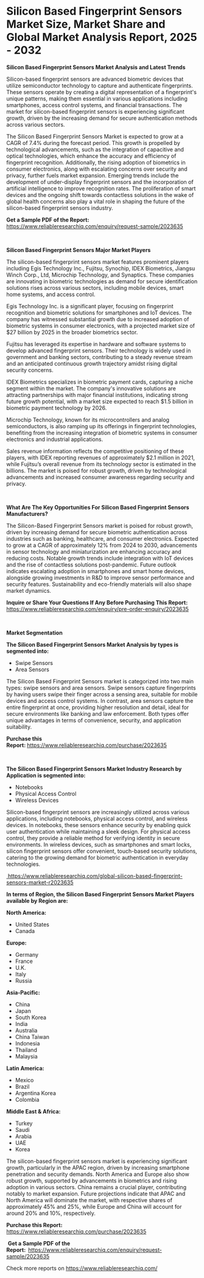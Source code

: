 <p><h1>Silicon Based Fingerprint Sensors Market Size, Market Share and Global Market Analysis Report, 2025 - 2032</h1></p><p><strong>Silicon Based Fingerprint Sensors Market Analysis and Latest Trends</strong></p>
<p><p>Silicon-based fingerprint sensors are advanced biometric devices that utilize semiconductor technology to capture and authenticate fingerprints. These sensors operate by creating a digital representation of a fingerprint's unique patterns, making them essential in various applications including smartphones, access control systems, and financial transactions. The market for silicon-based fingerprint sensors is experiencing significant growth, driven by the increasing demand for secure authentication methods across various sectors.</p><p>The Silicon Based Fingerprint Sensors Market is expected to grow at a CAGR of 7.4% during the forecast period. This growth is propelled by technological advancements, such as the integration of capacitive and optical technologies, which enhance the accuracy and efficiency of fingerprint recognition. Additionally, the rising adoption of biometrics in consumer electronics, along with escalating concerns over security and privacy, further fuels market expansion. Emerging trends include the development of under-display fingerprint sensors and the incorporation of artificial intelligence to improve recognition rates. The proliferation of smart devices and the ongoing shift towards contactless solutions in the wake of global health concerns also play a vital role in shaping the future of the silicon-based fingerprint sensors industry.</p></p>
<p><strong>Get a Sample PDF of the Report:&nbsp;</strong> <a href="https://www.reliableresearchiq.com/enquiry/request-sample/2023635?utm_campaign=2456&utm_medium=2&utm_source=Github&utm_content=ia&utm_term=29032025&utm_id=silicon-based-fingerprint-sensors">https://www.reliableresearchiq.com/enquiry/request-sample/2023635</a></p>
<p>&nbsp;</p>
<p><strong>Silicon Based Fingerprint Sensors Major Market Players</strong></p>
<p><p>The silicon-based fingerprint sensors market features prominent players including Egis Technology Inc., Fujitsu, Synochip, IDEX Biometrics, Jiangsu Winch Corp., Ltd, Microchip Technology, and Synaptics. These companies are innovating in biometric technologies as demand for secure identification solutions rises across various sectors, including mobile devices, smart home systems, and access control.</p><p>Egis Technology Inc. is a significant player, focusing on fingerprint recognition and biometric solutions for smartphones and IoT devices. The company has witnessed substantial growth due to increased adoption of biometric systems in consumer electronics, with a projected market size of $27 billion by 2025 in the broader biometrics sector.</p><p>Fujitsu has leveraged its expertise in hardware and software systems to develop advanced fingerprint sensors. Their technology is widely used in government and banking sectors, contributing to a steady revenue stream and an anticipated continuous growth trajectory amidst rising digital security concerns.</p><p>IDEX Biometrics specializes in biometric payment cards, capturing a niche segment within the market. The company's innovative solutions are attracting partnerships with major financial institutions, indicating strong future growth potential, with a market size expected to reach $1.5 billion in biometric payment technology by 2026.</p><p>Microchip Technology, known for its microcontrollers and analog semiconductors, is also ramping up its offerings in fingerprint technologies, benefiting from the increasing integration of biometric systems in consumer electronics and industrial applications.</p><p>Sales revenue information reflects the competitive positioning of these players, with IDEX reporting revenues of approximately $2.1 million in 2021, while Fujitsu’s overall revenue from its technology sector is estimated in the billions. The market is poised for robust growth, driven by technological advancements and increased consumer awareness regarding security and privacy.</p></p>
<p>&nbsp;</p>
<p><strong>What Are The Key Opportunities For Silicon Based Fingerprint Sensors Manufacturers?</strong></p>
<p><p>The Silicon-Based Fingerprint Sensors market is poised for robust growth, driven by increasing demand for secure biometric authentication across industries such as banking, healthcare, and consumer electronics. Expected to grow at a CAGR of approximately 12% from 2024 to 2030, advancements in sensor technology and miniaturization are enhancing accuracy and reducing costs. Notable growth trends include integration with IoT devices and the rise of contactless solutions post-pandemic. Future outlook indicates escalating adoption in smartphones and smart home devices, alongside growing investments in R&D to improve sensor performance and security features. Sustainability and eco-friendly materials will also shape market dynamics.</p></p>
<p><strong>Inquire or Share Your Questions If Any Before Purchasing This Report:</strong> <a href="https://www.reliableresearchiq.com/enquiry/pre-order-enquiry/2023635?utm_campaign=2456&utm_medium=2&utm_source=Github&utm_content=ia&utm_term=29032025&utm_id=silicon-based-fingerprint-sensors">https://www.reliableresearchiq.com/enquiry/pre-order-enquiry/2023635</a></p>
<p>&nbsp;</p>
<p><strong>Market Segmentation</strong></p>
<p><strong>The Silicon Based Fingerprint Sensors Market Analysis by types is segmented into:</strong></p>
<p><ul><li>Swipe Sensors</li><li>Area Sensors</li></ul></p>
<p><p>The Silicon Based Fingerprint Sensors market is categorized into two main types: swipe sensors and area sensors. Swipe sensors capture fingerprints by having users swipe their finger across a sensing area, suitable for mobile devices and access control systems. In contrast, area sensors capture the entire fingerprint at once, providing higher resolution and detail, ideal for secure environments like banking and law enforcement. Both types offer unique advantages in terms of convenience, security, and application suitability.</p></p>
<p><strong>Purchase this Report:&nbsp;</strong><a href="https://www.reliableresearchiq.com/purchase/2023635?utm_campaign=2456&utm_medium=2&utm_source=Github&utm_content=ia&utm_term=29032025&utm_id=silicon-based-fingerprint-sensors">https://www.reliableresearchiq.com/purchase/2023635</a></p>
<p>&nbsp;</p>
<p><strong>The Silicon Based Fingerprint Sensors Market Industry Research by Application is segmented into:</strong></p>
<p><ul><li>Notebooks</li><li>Physical Access Control</li><li>Wireless Devices</li></ul></p>
<p><p>Silicon-based fingerprint sensors are increasingly utilized across various applications, including notebooks, physical access control, and wireless devices. In notebooks, these sensors enhance security by enabling quick user authentication while maintaining a sleek design. For physical access control, they provide a reliable method for verifying identity in secure environments. In wireless devices, such as smartphones and smart locks, silicon fingerprint sensors offer convenient, touch-based security solutions, catering to the growing demand for biometric authentication in everyday technologies.</p></p>
<p><a href="https://www.reliableresearchiq.com/global-silicon-based-fingerprint-sensors-market-r2023635?utm_campaign=2456&utm_medium=2&utm_source=Github&utm_content=ia&utm_term=29032025&utm_id=silicon-based-fingerprint-sensors">&nbsp;https://www.reliableresearchiq.com/global-silicon-based-fingerprint-sensors-market-r2023635</a></p>
<p><strong>In terms of Region, the Silicon Based Fingerprint Sensors Market Players available by Region are:</strong></p>
<p>
    <p> <strong> North America: </strong>
        <ul>
            <li>United States</li>
            <li>Canada</li>
        </ul>
        </p> 
    <p> <strong> Europe: </strong>
        <ul>
            <li>Germany</li>
            <li>France</li>
            <li>U.K.</li>
            <li>Italy</li>
            <li>Russia</li>
        </ul>
        </p> 
    <p> <strong> Asia-Pacific: </strong>
        <ul>
            <li>China</li>
            <li>Japan</li>
            <li>South Korea</li>
            <li>India</li>
            <li>Australia</li>
            <li>China Taiwan</li>
            <li>Indonesia</li>
            <li>Thailand</li>
            <li>Malaysia</li>
        </ul>
        </p> 
    <p> <strong> Latin America: </strong>
        <ul>
            <li>Mexico</li>
            <li>Brazil</li>
            <li>Argentina Korea</li>
            <li>Colombia</li>
        </ul>
        </p> 
    <p> <strong> Middle East & Africa: </strong>
        <ul>
            <li>Turkey</li>
            <li>Saudi</li>
            <li>Arabia</li>
            <li>UAE</li>
            <li>Korea</li>
        </ul>
    </p>
    </p>
<p><p>The silicon-based fingerprint sensors market is experiencing significant growth, particularly in the APAC region, driven by increasing smartphone penetration and security demands. North America and Europe also show robust growth, supported by advancements in biometrics and rising adoption in various sectors. China remains a crucial player, contributing notably to market expansion. Future projections indicate that APAC and North America will dominate the market, with respective shares of approximately 45% and 25%, while Europe and China will account for around 20% and 10%, respectively.</p></p>
<p><strong>Purchase this Report: </strong><a href="https://www.reliableresearchiq.com/purchase/2023635?utm_campaign=2456&utm_medium=2&utm_source=Github&utm_content=ia&utm_term=29032025&utm_id=silicon-based-fingerprint-sensors">https://www.reliableresearchiq.com/purchase/2023635</a></p>
<p>&nbsp;<strong>Get a Sample PDF of the Report:&nbsp;&nbsp;</strong><a href="https://www.reliableresearchiq.com/enquiry/request-sample/2023635?utm_campaign=2456&utm_medium=2&utm_source=Github&utm_content=ia&utm_term=29032025&utm_id=silicon-based-fingerprint-sensors">https://www.reliableresearchiq.com/enquiry/request-sample/2023635</a></p>
<p><strong></strong></p>
<p>Check more reports on <a href="https://www.reliableresearchiq.com/?utm_campaign=2456&utm_medium=2&utm_source=Github&utm_content=ia&utm_term=29032025&utm_id=silicon-based-fingerprint-sensors">https://www.reliableresearchiq.com/</a></p>